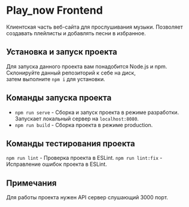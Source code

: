 # Play_now Frontend

Клиентская часть веб-сайта для прослушивания музыки. Позволяет создавать
плейлисты и добавлять песни в избранное.

## Установка и запуск проекта

Для запуска данного проекта вам понадобится Node.js и npm.  
Склонируйте данный репозиторий к себе на диск,  
затем выполните `npm i` для установки.

## Команды запуска проекта

* `npm run serve` - Сборка и запуск проекта в режиме разработки.
  Запускает локальный сервер на `localhost:8080`.
* `npm run build` - Сборка проекта в режиме production.

## Команды тестирования проекта

`npm run lint` - Проверка проекта в ESLint.
`npm run lint:fix` - Исправление ошибок проекта в ESLint.

## Примечания

Для работы проекта нужен API сервер слушающий 3000 порт.
